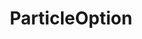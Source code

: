 ---
layout: default
title: ParticleOption
parent: Options
grand_parent: Wiki
back_to_top: true
back_to_top_text: "Back to top"
---